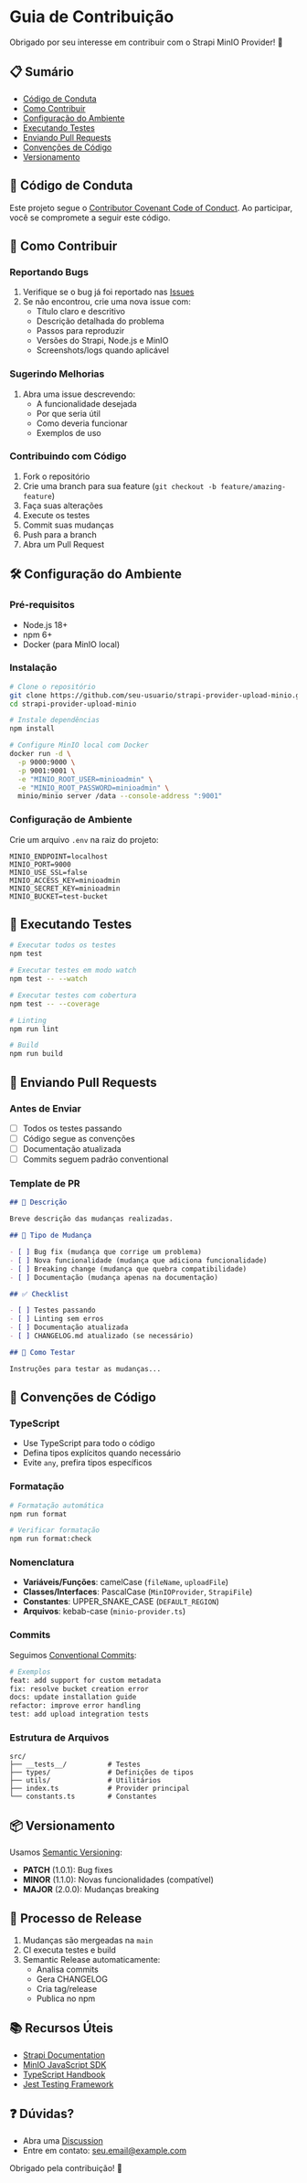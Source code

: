 # Guia de Contribuição

Obrigado por seu interesse em contribuir com o Strapi MinIO Provider! 🎉

## 📋 Sumário

- [Código de Conduta](#código-de-conduta)
- [Como Contribuir](#como-contribuir)
- [Configuração do Ambiente](#configuração-do-ambiente)
- [Executando Testes](#executando-testes)
- [Enviando Pull Requests](#enviando-pull-requests)
- [Convenções de Código](#convenções-de-código)
- [Versionamento](#versionamento)

## 📝 Código de Conduta

Este projeto segue o [Contributor Covenant Code of Conduct](https://www.contributor-covenant.org/). Ao participar, você se compromete a seguir este código.

## 🤝 Como Contribuir

### Reportando Bugs

1. Verifique se o bug já foi reportado nas [Issues](https://github.com/seu-usuario/strapi-provider-upload-minio/issues)
2. Se não encontrou, crie uma nova issue com:
   - Título claro e descritivo
   - Descrição detalhada do problema
   - Passos para reproduzir
   - Versões do Strapi, Node.js e MinIO
   - Screenshots/logs quando aplicável

### Sugerindo Melhorias

1. Abra uma issue descrevendo:
   - A funcionalidade desejada
   - Por que seria útil
   - Como deveria funcionar
   - Exemplos de uso

### Contribuindo com Código

1. Fork o repositório
2. Crie uma branch para sua feature (`git checkout -b feature/amazing-feature`)
3. Faça suas alterações
4. Execute os testes
5. Commit suas mudanças
6. Push para a branch
7. Abra um Pull Request

## 🛠️ Configuração do Ambiente

### Pré-requisitos

- Node.js 18+
- npm 6+
- Docker (para MinIO local)

### Instalação

```bash
# Clone o repositório
git clone https://github.com/seu-usuario/strapi-provider-upload-minio.git
cd strapi-provider-upload-minio

# Instale dependências
npm install

# Configure MinIO local com Docker
docker run -d \
  -p 9000:9000 \
  -p 9001:9001 \
  -e "MINIO_ROOT_USER=minioadmin" \
  -e "MINIO_ROOT_PASSWORD=minioadmin" \
  minio/minio server /data --console-address ":9001"
```

### Configuração de Ambiente

Crie um arquivo `.env` na raiz do projeto:

```env
MINIO_ENDPOINT=localhost
MINIO_PORT=9000
MINIO_USE_SSL=false
MINIO_ACCESS_KEY=minioadmin
MINIO_SECRET_KEY=minioadmin
MINIO_BUCKET=test-bucket
```

## 🧪 Executando Testes

```bash
# Executar todos os testes
npm test

# Executar testes em modo watch
npm test -- --watch

# Executar testes com cobertura
npm test -- --coverage

# Linting
npm run lint

# Build
npm run build
```

## 📝 Enviando Pull Requests

### Antes de Enviar

- [ ] Todos os testes passando
- [ ] Código segue as convenções
- [ ] Documentação atualizada
- [ ] Commits seguem padrão conventional

### Template de PR

```markdown
## 📝 Descrição

Breve descrição das mudanças realizadas.

## 🔧 Tipo de Mudança

- [ ] Bug fix (mudança que corrige um problema)
- [ ] Nova funcionalidade (mudança que adiciona funcionalidade)
- [ ] Breaking change (mudança que quebra compatibilidade)
- [ ] Documentação (mudança apenas na documentação)

## ✅ Checklist

- [ ] Testes passando
- [ ] Linting sem erros
- [ ] Documentação atualizada
- [ ] CHANGELOG.md atualizado (se necessário)

## 🧪 Como Testar

Instruções para testar as mudanças...
```

## 📏 Convenções de Código

### TypeScript

- Use TypeScript para todo o código
- Defina tipos explícitos quando necessário
- Evite `any`, prefira tipos específicos

### Formatação

```bash
# Formatação automática
npm run format

# Verificar formatação
npm run format:check
```

### Nomenclatura

- **Variáveis/Funções**: camelCase (`fileName`, `uploadFile`)
- **Classes/Interfaces**: PascalCase (`MinIOProvider`, `StrapiFile`)
- **Constantes**: UPPER_SNAKE_CASE (`DEFAULT_REGION`)
- **Arquivos**: kebab-case (`minio-provider.ts`)

### Commits

Seguimos [Conventional Commits](https://www.conventionalcommits.org/):

```bash
# Exemplos
feat: add support for custom metadata
fix: resolve bucket creation error
docs: update installation guide
refactor: improve error handling
test: add upload integration tests
```

### Estrutura de Arquivos

```
src/
├── __tests__/          # Testes
├── types/              # Definições de tipos
├── utils/              # Utilitários
├── index.ts            # Provider principal
└── constants.ts        # Constantes
```

## 📦 Versionamento

Usamos [Semantic Versioning](https://semver.org/):

- **PATCH** (1.0.1): Bug fixes
- **MINOR** (1.1.0): Novas funcionalidades (compatível)
- **MAJOR** (2.0.0): Mudanças breaking

## 🚀 Processo de Release

1. Mudanças são mergeadas na `main`
2. CI executa testes e build
3. Semantic Release automaticamente:
   - Analisa commits
   - Gera CHANGELOG
   - Cria tag/release
   - Publica no npm

## 📚 Recursos Úteis

- [Strapi Documentation](https://docs.strapi.io/)
- [MinIO JavaScript SDK](https://docs.min.io/docs/javascript-client-api-reference.html)
- [TypeScript Handbook](https://www.typescriptlang.org/docs/)
- [Jest Testing Framework](https://jestjs.io/docs/getting-started)

## ❓ Dúvidas?

- Abra uma [Discussion](https://github.com/seu-usuario/strapi-provider-upload-minio/discussions)
- Entre em contato: seu.email@example.com

Obrigado pela contribuição! 🙏 